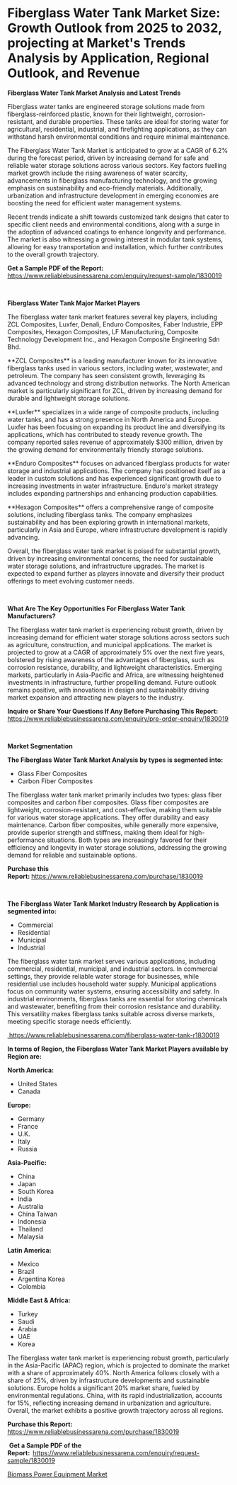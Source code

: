 <p><h1>Fiberglass Water Tank Market Size: Growth Outlook from 2025 to 2032, projecting at Market's Trends Analysis by Application, Regional Outlook, and Revenue</h1></p><p><strong>Fiberglass Water Tank Market Analysis and Latest Trends</strong></p>
<p><p>Fiberglass water tanks are engineered storage solutions made from fiberglass-reinforced plastic, known for their lightweight, corrosion-resistant, and durable properties. These tanks are ideal for storing water for agricultural, residential, industrial, and firefighting applications, as they can withstand harsh environmental conditions and require minimal maintenance.</p><p>The Fiberglass Water Tank Market is anticipated to grow at a CAGR of 6.2% during the forecast period, driven by increasing demand for safe and reliable water storage solutions across various sectors. Key factors fuelling market growth include the rising awareness of water scarcity, advancements in fiberglass manufacturing technology, and the growing emphasis on sustainability and eco-friendly materials. Additionally, urbanization and infrastructure development in emerging economies are boosting the need for efficient water management systems.</p><p>Recent trends indicate a shift towards customized tank designs that cater to specific client needs and environmental conditions, along with a surge in the adoption of advanced coatings to enhance longevity and performance. The market is also witnessing a growing interest in modular tank systems, allowing for easy transportation and installation, which further contributes to the overall growth trajectory.</p></p>
<p><strong>Get a Sample PDF of the Report:&nbsp;</strong> <a href="https://www.reliablebusinessarena.com/enquiry/request-sample/1830019?utm_campaign=2477&utm_medium=2&utm_source=Github&utm_content=ia&utm_term=23022025&utm_id=fiberglass-water-tank">https://www.reliablebusinessarena.com/enquiry/request-sample/1830019</a></p>
<p>&nbsp;</p>
<p><strong>Fiberglass Water Tank Major Market Players</strong></p>
<p><p>The fiberglass water tank market features several key players, including ZCL Composites, Luxfer, Denali, Enduro Composites, Faber Industrie, EPP Composites, Hexagon Composites, LF Manufacturing, Composite Technology Development Inc., and Hexagon Composite Engineering Sdn Bhd.</p><p>**ZCL Composites** is a leading manufacturer known for its innovative fiberglass tanks used in various sectors, including water, wastewater, and petroleum. The company has seen consistent growth, leveraging its advanced technology and strong distribution networks. The North American market is particularly significant for ZCL, driven by increasing demand for durable and lightweight storage solutions.</p><p>**Luxfer** specializes in a wide range of composite products, including water tanks, and has a strong presence in North America and Europe. Luxfer has been focusing on expanding its product line and diversifying its applications, which has contributed to steady revenue growth. The company reported sales revenue of approximately $300 million, driven by the growing demand for environmentally friendly storage solutions.</p><p>**Enduro Composites** focuses on advanced fiberglass products for water storage and industrial applications. The company has positioned itself as a leader in custom solutions and has experienced significant growth due to increasing investments in water infrastructure. Enduro's market strategy includes expanding partnerships and enhancing production capabilities.</p><p>**Hexagon Composites** offers a comprehensive range of composite solutions, including fiberglass tanks. The company emphasizes sustainability and has been exploring growth in international markets, particularly in Asia and Europe, where infrastructure development is rapidly advancing.</p><p>Overall, the fiberglass water tank market is poised for substantial growth, driven by increasing environmental concerns, the need for sustainable water storage solutions, and infrastructure upgrades. The market is expected to expand further as players innovate and diversify their product offerings to meet evolving customer needs.</p></p>
<p>&nbsp;</p>
<p><strong>What Are The Key Opportunities For Fiberglass Water Tank Manufacturers?</strong></p>
<p><p>The fiberglass water tank market is experiencing robust growth, driven by increasing demand for efficient water storage solutions across sectors such as agriculture, construction, and municipal applications. The market is projected to grow at a CAGR of approximately 5% over the next five years, bolstered by rising awareness of the advantages of fiberglass, such as corrosion resistance, durability, and lightweight characteristics. Emerging markets, particularly in Asia-Pacific and Africa, are witnessing heightened investments in infrastructure, further propelling demand. Future outlook remains positive, with innovations in design and sustainability driving market expansion and attracting new players to the industry.</p></p>
<p><strong>Inquire or Share Your Questions If Any Before Purchasing This Report:</strong> <a href="https://www.reliablebusinessarena.com/enquiry/pre-order-enquiry/1830019?utm_campaign=2477&utm_medium=2&utm_source=Github&utm_content=ia&utm_term=23022025&utm_id=fiberglass-water-tank">https://www.reliablebusinessarena.com/enquiry/pre-order-enquiry/1830019</a></p>
<p>&nbsp;</p>
<p><strong>Market Segmentation</strong></p>
<p><strong>The Fiberglass Water Tank Market Analysis by types is segmented into:</strong></p>
<p><ul><li>Glass Fiber Composites</li><li>Carbon Fiber Composites</li></ul></p>
<p><p>The fiberglass water tank market primarily includes two types: glass fiber composites and carbon fiber composites. Glass fiber composites are lightweight, corrosion-resistant, and cost-effective, making them suitable for various water storage applications. They offer durability and easy maintenance. Carbon fiber composites, while generally more expensive, provide superior strength and stiffness, making them ideal for high-performance situations. Both types are increasingly favored for their efficiency and longevity in water storage solutions, addressing the growing demand for reliable and sustainable options.</p></p>
<p><strong>Purchase this Report:&nbsp;</strong><a href="https://www.reliablebusinessarena.com/purchase/1830019?utm_campaign=2477&utm_medium=2&utm_source=Github&utm_content=ia&utm_term=23022025&utm_id=fiberglass-water-tank">https://www.reliablebusinessarena.com/purchase/1830019</a></p>
<p>&nbsp;</p>
<p><strong>The Fiberglass Water Tank Market Industry Research by Application is segmented into:</strong></p>
<p><ul><li>Commercial</li><li>Residential</li><li>Municipal</li><li>Industrial</li></ul></p>
<p><p>The fiberglass water tank market serves various applications, including commercial, residential, municipal, and industrial sectors. In commercial settings, they provide reliable water storage for businesses, while residential use includes household water supply. Municipal applications focus on community water systems, ensuring accessibility and safety. In industrial environments, fiberglass tanks are essential for storing chemicals and wastewater, benefiting from their corrosion resistance and durability. This versatility makes fiberglass tanks suitable across diverse markets, meeting specific storage needs efficiently.</p></p>
<p><a href="https://www.reliablebusinessarena.com/fiberglass-water-tank-r1830019?utm_campaign=2477&utm_medium=2&utm_source=Github&utm_content=ia&utm_term=23022025&utm_id=fiberglass-water-tank">&nbsp;https://www.reliablebusinessarena.com/fiberglass-water-tank-r1830019</a></p>
<p><strong>In terms of Region, the Fiberglass Water Tank Market Players available by Region are:</strong></p>
<p>
    <p> <strong> North America: </strong>
        <ul>
            <li>United States</li>
            <li>Canada</li>
        </ul>
        </p> 
    <p> <strong> Europe: </strong>
        <ul>
            <li>Germany</li>
            <li>France</li>
            <li>U.K.</li>
            <li>Italy</li>
            <li>Russia</li>
        </ul>
        </p> 
    <p> <strong> Asia-Pacific: </strong>
        <ul>
            <li>China</li>
            <li>Japan</li>
            <li>South Korea</li>
            <li>India</li>
            <li>Australia</li>
            <li>China Taiwan</li>
            <li>Indonesia</li>
            <li>Thailand</li>
            <li>Malaysia</li>
        </ul>
        </p> 
    <p> <strong> Latin America: </strong>
        <ul>
            <li>Mexico</li>
            <li>Brazil</li>
            <li>Argentina Korea</li>
            <li>Colombia</li>
        </ul>
        </p> 
    <p> <strong> Middle East & Africa: </strong>
        <ul>
            <li>Turkey</li>
            <li>Saudi</li>
            <li>Arabia</li>
            <li>UAE</li>
            <li>Korea</li>
        </ul>
    </p>
    </p>
<p><p>The fiberglass water tank market is experiencing robust growth, particularly in the Asia-Pacific (APAC) region, which is projected to dominate the market with a share of approximately 40%. North America follows closely with a share of 25%, driven by infrastructure developments and sustainable solutions. Europe holds a significant 20% market share, fueled by environmental regulations. China, with its rapid industrialization, accounts for 15%, reflecting increasing demand in urbanization and agriculture. Overall, the market exhibits a positive growth trajectory across all regions.</p></p>
<p><strong>Purchase this Report: </strong><a href="https://www.reliablebusinessarena.com/purchase/1830019?utm_campaign=2477&utm_medium=2&utm_source=Github&utm_content=ia&utm_term=23022025&utm_id=fiberglass-water-tank">https://www.reliablebusinessarena.com/purchase/1830019</a></p>
<p>&nbsp;<strong>Get a Sample PDF of the Report:&nbsp;&nbsp;</strong><a href="https://www.reliablebusinessarena.com/enquiry/request-sample/1830019?utm_campaign=2477&utm_medium=2&utm_source=Github&utm_content=ia&utm_term=23022025&utm_id=fiberglass-water-tank">https://www.reliablebusinessarena.com/enquiry/request-sample/1830019</a></p>
<p><strong></strong></p>
<p><p><a href="https://github.com/hammelximalschid/Market-Research-Report-List-1/blob/main/biomass-power-equipment-market.md?utm_campaign=2477&utm_medium=2&utm_source=Github&utm_content=ia&utm_term=23022025&utm_id=fiberglass-water-tank">Biomass Power Equipment Market</a></p></p>